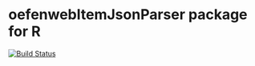# oefenwebItemJsonParser package for R

[![Build Status](https://travis-ci.org/Oefenweb/r-item-json-parser.png?branch=master)](https://travis-ci.org/Oefenweb/r-item-json-parser)
